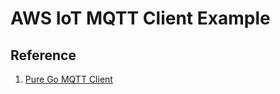 # AWS IoT MQTT Client Example


## Reference

1. [Pure Go MQTT Client](https://github.com/yosssi/gmq)